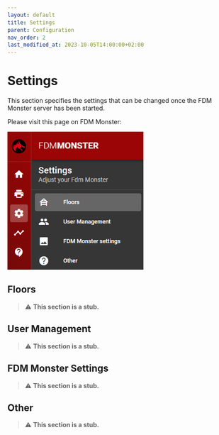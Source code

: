 ```yaml
---
layout: default
title: Settings
parent: Configuration
nav_order: 2
last_modified_at: 2023-10-05T14:00:00+02:00
---
```


# Settings

This section specifies the settings that can be changed once the FDM Monster server has been started.

Please visit this page on FDM Monster:

![Image](../images/settings.png)

## Floors

> :warning: **This section is a stub.**
 
## User Management

> :warning: **This section is a stub.**

## FDM Monster Settings

> :warning: **This section is a stub.**

## Other

> :warning: **This section is a stub.**
